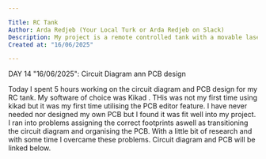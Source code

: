 ```yaml
---

Title: RC Tank
Author: Arda Redjeb (Your Local Turk or Arda Redjeb on Slack)
Description: My project is a remote controlled tank with a movable laser as a barrel.
Created at: "16/06/2025"

---
```


DAY 14 "16/06/2025": Circuit Diagram ann PCB design

Today I spent 5 hours working on the circuit diagram and PCB design for my RC tank.
My software of choice  was Kikad . THis was not my first time using kikad but it was my first time utilising the PCB editor feature.
I have never needed nor designed my own PCB but I found it was fit well into my project.
I ran into problems assigning the correct footprints aswell as transitioning the circuit diagram and organising the PCB.
With a little bit of research and with some time I overcame these problems.
Circuit diagram and PCB will be linked below.
